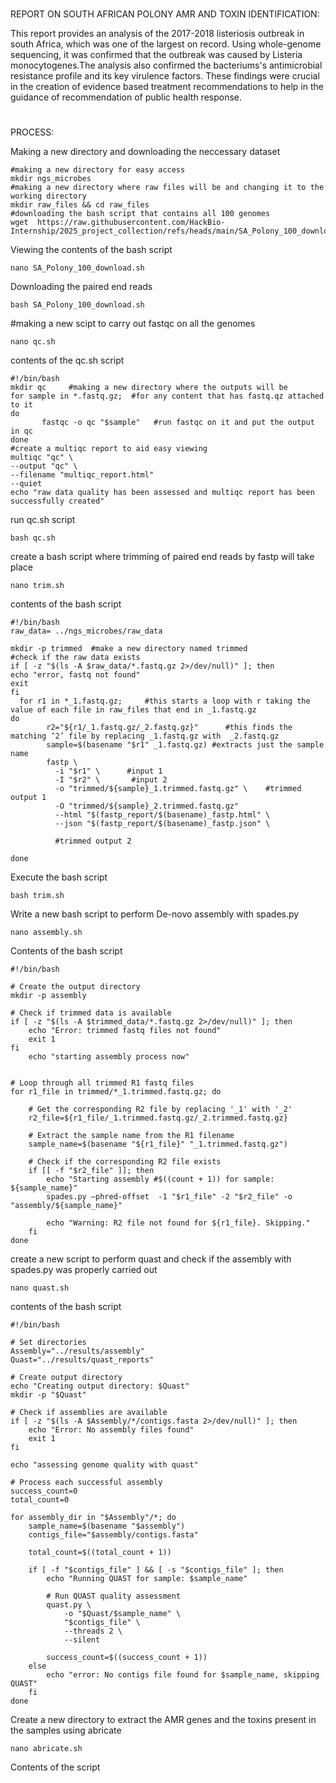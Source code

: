 # 





REPORT ON SOUTH AFRICAN POLONY AMR AND TOXIN IDENTIFICATION:

This report provides an analysis of the 2017-2018 listeriosis outbreak in south Africa, which was one of the largest on record. Using whole-genome sequencing, it was confirmed that the outbreak was caused by Listeria monocytogenes.The analysis also confirmed the bacteriums's antimicrobial resistance profile and its key virulence factors. These findings were crucial in the creation of evidence based treatment recommendations to help in the guidance of recommendation of public health response.

#





PROCESS:

Making a new directory and downloading the neccessary dataset
```
#making a new directory for easy access
mkdir ngs_microbes
#making a new directory where raw files will be and changing it to the working directory
mkdir raw_files && cd raw_files
#downloading the bash script that contains all 100 genomes
wget  https://raw.githubusercontent.com/HackBio-Internship/2025_project_collection/refs/heads/main/SA_Polony_100_download.sh
````
Viewing the contents of the bash script
```
nano SA_Polony_100_download.sh
```
Downloading the paired end reads
```
bash SA_Polony_100_download.sh
```
#making a new scipt to carry out fastqc on all the genomes
```
nano qc.sh
````
contents of the qc.sh script
```
#!/bin/bash
mkdir qc     #making a new directory where the outputs will be
for sample in *.fastq.gz;  #for any content that has fastq.qz attached to it
do
       fastqc -o qc "$sample"   #run fastqc on it and put the output in qc
done
#create a multiqc report to aid easy viewing
multiqc "qc" \
--output "qc" \
--filename "multiqc_report.html"
--quiet
echo "raw data quality has been assessed and multiqc report has been successfully created"
```
run qc.sh script
```
bash qc.sh
```
create a bash script where trimming of paired end reads by fastp will take place
```
nano trim.sh
```
contents of the bash script
```
#!/bin/bash
raw_data= ../ngs_microbes/raw_data

mkdir -p trimmed  #make a new directory named trimmed
#check if the raw data exists
if [ -z "$(ls -A $raw_data/*.fastq.gz 2>/dev/null)" ]; then
echo "error, fastq not found"
exit
fi
  for r1 in *_1.fastq.gz;     #this starts a loop with r taking the value of each file in raw_files that end in _1.fastq.gz
do
        r2="${r1/_1.fastq.gz/_2.fastq.gz}"      #this finds the matching ‘2’ file by replacing _1.fastq.gz with  _2.fastq.gz
        sample=$(basename "$r1" _1.fastq.gz) #extracts just the sample name
        fastp \
          -i "$r1" \      #input 1
          -I "$r2" \       #input 2
          -o "trimmed/${sample}_1.trimmed.fastq.gz" \    #trimmed output 1
          -O "trimmed/${sample}_2.trimmed.fastq.gz"
          --html "$(fastp_report/$(basename)_fastp.html" \
          --json "$(fastp_report/$(basename)_fastp.json" \
          
          #trimmed output 2

done
```
Execute the bash script
```
bash trim.sh
```
Write a new bash script to perform De-novo assembly with spades.py
```
nano assembly.sh
```
Contents of the bash script
```
#!/bin/bash

# Create the output directory
mkdir -p assembly

# Check if trimmed data is available
if [ -z "$(ls -A $trimmed_data/*.fastq.gz 2>/dev/null)" ]; then
    echo "Error: trimmed fastq files not found"
    exit 1
fi
    echo "starting assembly process now"


# Loop through all trimmed R1 fastq files
for r1_file in trimmed/*_1.trimmed.fastq.gz; do

    # Get the corresponding R2 file by replacing '_1' with '_2'
    r2_file=${r1_file/_1.trimmed.fastq.gz/_2.trimmed.fastq.gz}

    # Extract the sample name from the R1 filename
    sample_name=$(basename "${r1_file}" "_1.trimmed.fastq.gz")

    # Check if the corresponding R2 file exists
    if [[ -f "$r2_file" ]]; then
        echo "Starting assembly #$((count + 1)) for sample: ${sample_name}"
        spades.py –phred-offset  -1 "$r1_file" -2 "$r2_file" -o "assembly/${sample_name}"
        
        echo "Warning: R2 file not found for ${r1_file}. Skipping."
    fi
done
```
create a new script to perform quast and check if the assembly with spades.py was properly carried out
```
nano quast.sh
```
contents of the bash script
```
#!/bin/bash

# Set directories
Assembly="../results/assembly"
Quast="../results/quast_reports"

# Create output directory
echo "Creating output directory: $Quast"
mkdir -p "$Quast"

# Check if assemblies are available
if [ -z "$(ls -A $Assembly/*/contigs.fasta 2>/dev/null)" ]; then
    echo "Error: No assembly files found"
    exit 1
fi

echo "assessing genome quality with quast"

# Process each successful assembly
success_count=0
total_count=0

for assembly_dir in "$Assembly"/*; do
    sample_name=$(basename "$assembly")
    contigs_file="$assembly/contigs.fasta"
    
    total_count=$((total_count + 1))
    
    if [ -f "$contigs_file" ] && [ -s "$contigs_file" ]; then
        echo "Running QUAST for sample: $sample_name"
        
        # Run QUAST quality assessment
        quast.py \
            -o "$Quast/$sample_name" \
            "$contigs_file" \
            --threads 2 \
            --silent
        
        success_count=$((success_count + 1))
    else
        echo "error: No contigs file found for $sample_name, skipping QUAST"
    fi
done
```
Create a new directory to extract the AMR genes and the toxins present in the samples using abricate
```
nano abricate.sh
```
Contents of the script












